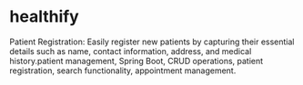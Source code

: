 # healthify
Patient Registration: Easily register new patients by capturing their essential details such as name, contact information, address, and medical history.patient management, Spring Boot, CRUD operations, patient registration, search functionality, appointment management.
